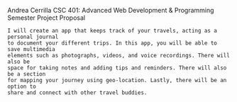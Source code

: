 Andrea Cerrilla
CSC 401: Advanced Web Development & Programming
Semester Project Proposal

	I will create an app that keeps track of your travels, acting as a personal journal 
	to document your different trips. In this app, you will be able to save multimedia 
	elements such as photographs, videos, and voice recordings. There will also be 
	space for taking notes and adding tips and reminders. There will also be a section
	for mapping your journey using geo-location. Lastly, there will be an option to 
	share and connect with other travel buddies. 